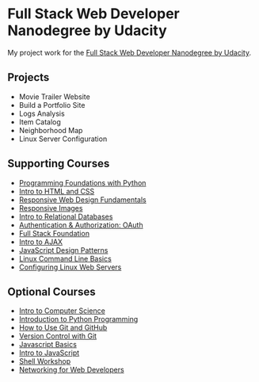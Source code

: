 # Full Stack Web Developer Nanodegree by Udacity
My project work for the [Full Stack Web Developer Nanodegree by Udacity](https://www.udacity.com/course/full-stack-web-developer-nanodegree--nd004).

## Projects

* Movie Trailer Website
* Build a Portfolio Site
* Logs Analysis
* Item Catalog
* Neighborhood Map
* Linux Server Configuration

## Supporting Courses
* [Programming Foundations with Python](https://www.udacity.com/courses/programming-foundations-with-python--ud036)
* [Intro to HTML and CSS](https://www.udacity.com/courses/intro-to-html-and-css--ud304)
* [Responsive Web Design Fundamentals](https://www.udacity.com/course/responsive-web-design-fundamentals--ud893)
* [Responsive Images](https://www.udacity.com/course/responsive-images--ud882)
* [Intro to Relational Databases](https://www.udacity.com/course/intro-to-relational-databases--ud197)
* [Authentication & Authorization: OAuth](https://www.udacity.com/course/authentication-authorization-oauth--ud330)
* [Full Stack Foundation](https://www.udacity.com/course/full-stack-foundations--ud088)
* [Intro to AJAX](https://www.udacity.com/course/intro-to-ajax--ud110)
* [JavaScript Design Patterns](https://www.udacity.com/course/javascript-design-patterns--ud989)
* [Linux Command Line Basics](https://www.udacity.com/course/linux-command-line-basics--ud595)
* [Configuring Linux Web Servers](https://www.udacity.com/course/configuring-linux-web-servers--ud299)

## Optional Courses
* [Intro to Computer Science](https://www.udacity.com/courses/cs101)
* [Introduction to Python Programming](https://www.udacity.com/course/introduction-to-python--ud1110)
* [How to Use Git and GitHub](https://www.udacity.com/courses/ud775)
* [Version Control with Git](https://www.udacity.com/course/version-control-with-git--ud123)
* [Javascript Basics](https://www.udacity.com/course/javascript-basics--ud804)
* [Intro to JavaScript](https://www.udacity.com/course/intro-to-javascript--ud803)
* [Shell Workshop](https://www.udacity.com/course/shell-workshop--ud206)
* [Networking for Web Developers](https://www.udacity.com/course/networking-for-web-developers--ud256)
